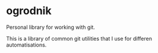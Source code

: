 # ogrodnik
Personal library for working with git.

This is a library of common git utilities that I use for differen automatisations.
